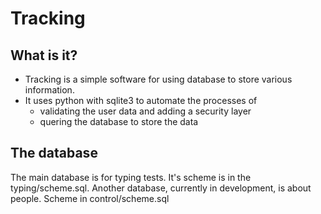 # Tracking

## What is it?
- Tracking is a simple software for using database to store various information.
- It uses python with sqlite3 to automate the processes of
    - validating the user data and adding a security layer
    - quering the database to store the data

## The database
The main database is for typing tests. It's scheme is in the typing/scheme.sql.
Another database, currently in development, is about people. Scheme in control/scheme.sql